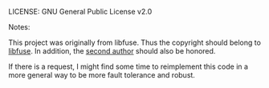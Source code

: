 LICENSE: GNU General Public License v2.0

Notes:

This project was originally from libfuse. Thus the copyright should belong to [libfuse](https://github.com/libfuse/libfuse/blob/master/COPYING).
In addition, the [second author](https://github.com/FrozenCow/mbrfs) should also be honored.

If there is a request, I might find some time to reimplement this code in a more general way to be more fault tolerance and robust.
